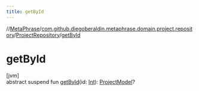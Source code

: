 ```yaml
---
title: getById
---
```

//[MetaPhrase](../../../index.html)/[com.github.diegoberaldin.metaphrase.domain.project.repository](../index.html)/[ProjectRepository](index.html)/[getById](get-by-id.html)



# getById



[jvm]\
abstract suspend fun [getById](get-by-id.html)(id: [Int](https://kotlinlang.org/api/latest/jvm/stdlib/kotlin/-int/index.html)): [ProjectModel](../../com.github.diegoberaldin.metaphrase.domain.project.data/-project-model/index.html)?




